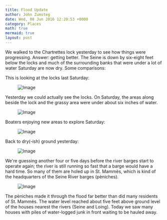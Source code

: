 ```yaml
---
title: Flood Update
author: John Zumsteg
date: Wed, 08 Jun 2016 12:20:53 +0000
category: Places
math: true
mermaid: true
layout: post
---
```

We walked to the Chartrettes lock yesterday to see how things were progressing. Answer: getting better. The Seine is down by six-eight feet below the locks and much of the surrounding banks that were under a lot of water Saturday are now dry. Some comparisons:

This is looking at the locks last Saturday:

<figure class = "portrait">
	<img src="{{"/assets/images/2016/06/DSC09918.jpg" | prepend: site.baseurl | prepend: site.url }}" alt="Image" />
	<figcaption></figcaption>
</figure>



Yesterday we could actually see the locks. On Saturday, the areas along beside the lock and the grassy area were under about six inches of water.

<figure class = "portrait">
	<img src="{{"/assets/images/2016/06/DSC09971.jpg" | prepend: site.baseurl | prepend: site.url }}" alt="Image" />
	<figcaption></figcaption>
</figure>



Boaters enjoying new areas to explore Saturday:

<figure class = "portrait">
	<img src="{{"/assets/images/2016/06/DSC09929.jpg" | prepend: site.baseurl | prepend: site.url }}" alt="Image" />
	<figcaption></figcaption>
</figure>

Back to dry(-ish) ground yesterday:

<figure class = "portrait">
	<img src="{{"/assets/images/2016/06/DSC09973.jpg" | prepend: site.baseurl | prepend: site.url }}" alt="Image" />
	<figcaption></figcaption>
</figure>



We're guessing another four or five days before the river barges start to operate again; the river is still running so fast that a barge would have a hard time. So many of them are holed up in St. Mammès, which is kind of the headquarters of the Seine River barges (pèniches).

<figure class = "portrait">
	<img src="{{"/assets/images/2016/06/DSC09979.jpg" | prepend: site.baseurl | prepend: site.url }}" alt="Image" />
	<figcaption></figcaption>
</figure>



The pèniches made it through the flood far better than did many residents of St. Mammès. The water level reached about five feet above ground level of the houses nearest the rivers (Seine and Loing). Today we saw many houses with piles of water-logged junk in front waiting to be hauled away.
